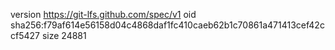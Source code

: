 version https://git-lfs.github.com/spec/v1
oid sha256:f79af614e56158d04c4868daf1fc410caeb62b1c70861a471413cef42ccf5427
size 24881
